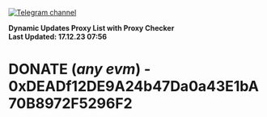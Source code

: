 [![Telegram channel](https://img.shields.io/endpoint?url=https://runkit.io/damiankrawczyk/telegram-badge/branches/master?url=https://t.me/n4z4v0d)](https://t.me/n4z4v0d) 

**Dynamic Updates Proxy List with Proxy Checker**  
**Last Updated: 17.12.23 07:56**

# DONATE (_any evm_) - 0xDEADf12DE9A24b47Da0a43E1bA70B8972F5296F2

